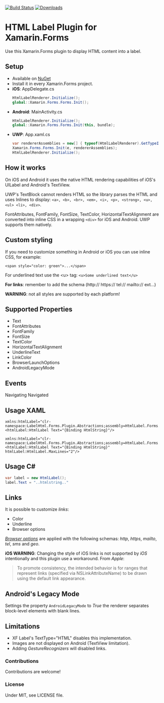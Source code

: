 [![Build Status](https://dev.azure.com/matteobortolazzo/HtmlLabel/_apis/build/status/matteobortolazzo.HtmlLabelPlugin?branchName=master)](https://dev.azure.com/matteobortolazzo/HtmlLabel/_build/latest?definitionId=26&branchName=master)
[![Downloads](https://img.shields.io/nuget/dt/Xam.Plugin.HtmlLabel.svg)](https://www.nuget.org/packages/Xam.Plugin.HtmlLabel/)

# HTML Label Plugin for Xamarin.Forms
Use this Xamarin.Forms plugin to display HTML content into a label.

## Setup
* Available on [NuGet](https://www.nuget.org/packages/Xam.Plugin.HtmlLabel)
* Install it in every Xamarin.Forms project.
* **iOS**: AppDelegate.cs
    ```cs
    HtmlLabelRenderer.Initialize();
    global::Xamarin.Forms.Forms.Init();
    ```
* **Android**: MainActivity.cs
    ```cs
    HtmlLabelRenderer.Initialize();
    global::Xamarin.Forms.Forms.Init(this, bundle);
    ```
* **UWP**: App.xaml.cs
    ```cs
    var rendererAssemblies = new[] { typeof(HtmlLabelRenderer).GetTypeInfo().Assembly };
    Xamarin.Forms.Forms.Init(e, rendererAssemblies);
    HtmlLabelRenderer.Initialize();
    ```      

## How it works
On iOS and Android it uses the native HTML rendering capabilities of iOS's UILabel and Android's TextView. 

UWP's TextBlock cannot renders HTML so the library parses the HTML and uses Inlines to display: `<a>, <b>, <br>, <em>, <i>, <p>, <strong>, <u>, <ul> <li>, <div>`.

FontAttributes, FontFamily, FontSize, TextColor, HorizontalTextAlignment are converted into inline CSS in a wrapping `<div>` for iOS and Android. UWP supports them natively.

## Custom styling
If you need to customize something in Android or iOS you can use inline CSS, for example: 

`<span style="color: green">...</span>`

For underlined text use the &lt;u&gt; tag:
`<u>Some underlined text</u>`

**For links**: remember to add the schema (http:// https:// tel:// mailto:// ext...)

**WARNING**: not all styles are supported by each platform!

## Supported Properties
* Text
* FontAttributes
* FontFamily
* FontSize
* TextColor
* HorizontalTextAlignment
* UnderlineText
* LinkColor
* BrowserLaunchOptions
* AndroidLegacyMode

## Events
Navigating
Navigated

## Usage XAML

```xaml
xmlns:htmlLabel="clr-namespace:LabelHtml.Forms.Plugin.Abstractions;assembly=HtmlLabel.Forms.Plugin"
<htmlLabel:HtmlLabel Text="{Binding HtmlString}"/>
```

```xaml
xmlns:htmlLabel="clr-namespace:LabelHtml.Forms.Plugin.Abstractions;assembly=HtmlLabel.Forms.Plugin"
<htmlLabel:HtmlLabel Text="{Binding HtmlString}" htmlLabel:HtmlLabel.MaxLines="2"/>
```

## Usage C#

```csharp
var label = new HtmlLabel();
label.Text = "..htmlstring.."
```

## Links
It is possible to customize *links*: 
* Color
* Underline
* Browser options

[*Browser options*](https://docs.microsoft.com/en-us/xamarin/essentials/open-browser) are applied with the following schemas: *http*, *https*, *mailto*, *tel*, *sms* and *geo*.

**iOS WARNING**: Changing the style of iOS links is not supported by *iOS* intentionally and this plugin use a workaround. From *Apple*:
> To promote consistency, the intended behavior is for ranges that represent links (specified via NSLinkAttributeName) to be drawn using the default link appearance.

## Android's Legacy Mode
Settings the property `AndroidLegacyMode` to *True* the renderer separates block-level elements with blank lines.

## Limitations

* XF Label's TextType="HTML" disables this implementation.
* Images are not displayed on Android (TextView limitation).
* Adding *GestureRecognizers* will disabled links.

### Contributions
Contributions are welcome!

### License
Under MIT, see LICENSE file.
